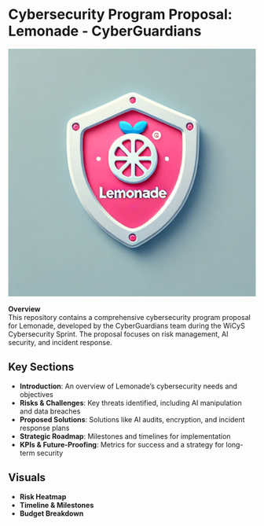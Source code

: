 # Cybersecurity Program Proposal: Lemonade - CyberGuardians

![Lemonade Cybersecurity Logo](./image.png)

**Overview**  
This repository contains a comprehensive cybersecurity program proposal for Lemonade, developed by the CyberGuardians team during the WiCyS Cybersecurity Sprint. The proposal focuses on risk management, AI security, and incident response.


## Key Sections
- **Introduction**: An overview of Lemonade’s cybersecurity needs and objectives
- **Risks & Challenges**: Key threats identified, including AI manipulation and data breaches
- **Proposed Solutions**: Solutions like AI audits, encryption, and incident response plans
- **Strategic Roadmap**: Milestones and timelines for implementation
- **KPIs & Future-Proofing**: Metrics for success and a strategy for long-term security

## Visuals
- **Risk Heatmap**
- **Timeline & Milestones**
- **Budget Breakdown**
